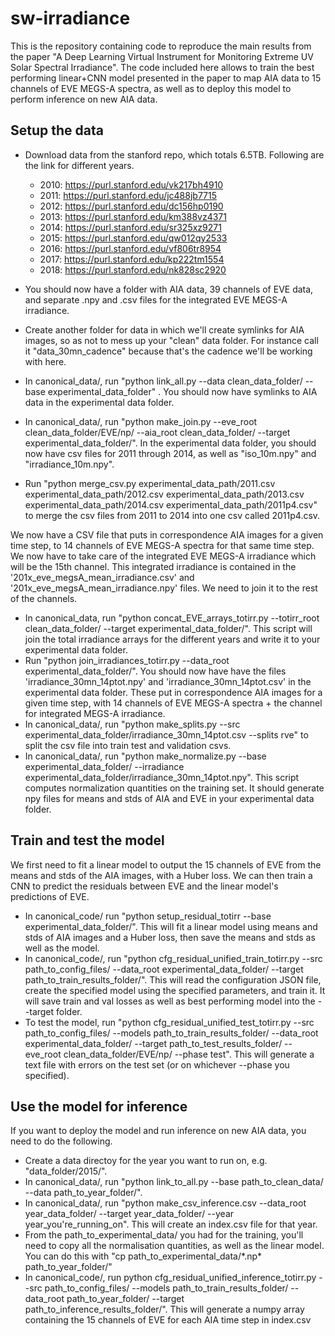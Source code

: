 # sw-irradiance

This is the repository containing code to reproduce the main results from the paper "A Deep Learning Virtual Instrument for Monitoring Extreme UV Solar Spectral Irradiance".  The code included here allows to train the best performing linear+CNN model presented in the paper to map AIA data to 15 channels of EVE MEGS-A spectra, as well as to deploy this model to perform inference on new AIA data.


## Setup the data

- Download data from the stanford repo, which totals 6.5TB. Following are the link for different years. 
  * 2010: https://purl.stanford.edu/vk217bh4910
  * 2011: https://purl.stanford.edu/jc488jb7715
  * 2012: https://purl.stanford.edu/dc156hp0190
  * 2013: https://purl.stanford.edu/km388vz4371
  * 2014: https://purl.stanford.edu/sr325xz9271
  * 2015: https://purl.stanford.edu/qw012qy2533
  * 2016: https://purl.stanford.edu/vf806tr8954
  * 2017: https://purl.stanford.edu/kp222tm1554
  * 2018: https://purl.stanford.edu/nk828sc2920

- You should now have a folder with AIA data, 39 channels of EVE data, and separate .npy and .csv files for the integrated EVE MEGS-A irradiance.
- Create another folder for data in which we'll create symlinks for AIA images, so as not to mess up your "clean" data folder. For instance call it "data_30mn_cadence" because that's the cadence we'll be working with here.
- In canonical_data/, run "python link_all.py --data clean_data_folder/ --base experimental_data_folder" . You should now have symlinks to AIA data in the experimental data folder.
- In canonical_data/, run "python make_join.py --eve_root clean_data_folder/EVE/np/ --aia_root clean_data_folder/ --target experimental_data_folder/". In the experimental data folder, you should now have csv files for 2011 through 2014, as well as "iso_10m.npy" and "irradiance_10m.npy".
- Run "python merge_csv.py experimental_data_path/2011.csv experimental_data_path/2012.csv experimental_data_path/2013.csv experimental_data_path/2014.csv experimental_data_path/2011p4.csv" to merge the csv files from 2011 to 2014 into one csv called 2011p4.csv.

We now have a CSV file that puts in correspondence AIA images for a given time step, to 14 channels of EVE MEGS-A spectra for that same time step. We now have to take care of the integrated EVE MEGS-A irradiance which will be the 15th channel. This integrated irradiance is contained in the '201x_eve_megsA_mean_irradiance.csv' and '201x_eve_megsA_mean_irradiance.npy' files. We need to join it to the rest of the channels.

- In canonical_data, run "python concat_EVE_arrays_totirr.py --totirr_root clean_data_folder/ --target experimental_data_folder/".  This script will join the total irradiance arrays for the different years and write it to your experimental data folder.
- Run "python join_irradiances_totirr.py --data_root experimental_data_folder/". You should now have have the files 'irradiance_30mn_14ptot.npy' and 'irradiance_30mn_14ptot.csv' in the experimental data folder. These put in correspondence AIA images for a given time step, with 14 channels of EVE MEGS-A spectra + the channel for integrated MEGS-A irradiance. 
- In canonical_data/, run "python make_splits.py --src experimental_data_folder/irradiance_30mn_14ptot.csv --splits rve" to split the csv file into train test and validation csvs.
- In canonical_data/, run "python make_normalize.py --base experimental_data_folder/ --irradiance experimental_data_folder/irradiance_30mn_14ptot.npy". This script computes normalization quantities on the training set. It should generate npy files for means and stds of AIA and EVE in your experimental data folder.

## Train and test the model

We first need to fit a linear model to output the 15 channels of EVE from the means and stds of the AIA images, with a Huber loss. We can then train a CNN to predict the residuals between EVE and the linear model's predictions of EVE.

- In canonical_code/ run "python setup_residual_totirr --base experimental_data_folder/". This will fit a linear model using means and stds of AIA images and a Huber loss, then save the means and stds as well as the model.
- In canonical_code/, run "python cfg_residual_unified_train_totirr.py --src path_to_config_files/ --data_root experimental_data_folder/ --target path_to_train_results_folder/". This will read the configuration JSON file, create the specified model using the specified parameters, and train it. It will save train and val losses as well as best performing model into the --target folder.
- To test the model, run "python cfg_residual_unified_test_totirr.py --src path_to_config_files/ --models path_to_train_results_folder/ --data_root experimental_data_folder/ --target path_to_test_results_folder/ --eve_root clean_data_folder/EVE/np/ --phase test". This will generate a text file with errors on the test set (or on whichever --phase you specified).

## Use the model for inference

If you want to deploy the model and run inference on new AIA data, you need to do the following.

- Create a data directoy for the year you want to run on, e.g. "data_folder/2015/". 
- In canonical_data/, run "python link_to_all.py --base path_to_clean_data/ --data path_to_year_folder/".
- In canonical_data/, run "python make_csv_inference.csv --data_root year_data_folder/ --target year_data_folder/ --year year_you're_running_on". This will create an index.csv file for that year.
- From the path_to_experimental_data/ you had for the training, you'll need to copy all the normalisation quantities, as well as the linear model. You can do this with "cp path_to_experimental_data/\*.np\* path_to_year_folder/"
- In canonical_code/, run python cfg_residual_unified_inference_totirr.py --src path_to_config_files/ --models path_to_train_results_folder/ --data_root path_to_year_folder/ --target path_to_inference_results_folder/". This will generate a numpy array containing the 15 channels of EVE for each AIA time step in index.csv



